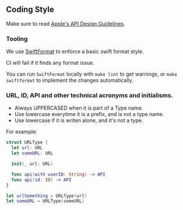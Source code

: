 ## Coding Style

Make sure to read [Apple's API Design Guidelines](https://www.swift.org/documentation/api-design-guidelines/).

### Tooling

We use [SwiftFormat](https://github.com/apple/swift-format) to enforce a basic swift format style.

CI will fail if it finds any format issue.

You can run `SwiftFormat` locally with `make lint` to get warnings, or `make swiftformat` to implement the changes automatically.

### URL, ID, API and other technical acronyms and initialisms.

- Always UPPERCASED when it is part of a Type name.
- Use lowercase everytime it is a prefix, and is not a type name.
- Use lowercase if it is writen alone, and it's not a type.

For example:

```swift
struct URLType {
  let url: URL
  let someURL: URL

  init(_ url: URL)

  func api(with userID: String) -> API
  func api(id: ID) -> API 
}

let urlSomething = URLType(url)
let someURL = URLType(someURL)
```
